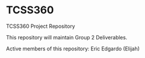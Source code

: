 # TCSS360
TCSS360 Project Repository

This repository will maintain Group 2 Deliverables.

Active members of this repository:
  Eric
  Edgardo (Elijah)

